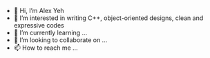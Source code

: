 - 👋 Hi, I’m Alex Yeh
- 👀 I’m interested in writing C++, object-oriented designs, clean and expressive codes
- 🌱 I’m currently learning ...
- 💞️ I’m looking to collaborate on ...
- 📫 How to reach me ...

<!---
Alex-C-Yeh/Alex-C-Yeh is a ✨ special ✨ repository because its `README.md` (this file) appears on your GitHub profile.
You can click the Preview link to take a look at your changes.
--->
